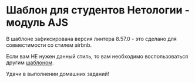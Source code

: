 # Шаблон для студентов Нетологии - модуль AJS

В шаблоне зафиксирована версия линтера 8.57.0 - это сделано для совместимости со стилем airbnb.

Если вам НЕ нужен данный стиль, то вам необходимо воспользоваться другим
[шаблоном](https://github.com/ProfessorSeverusSnape/AJS-template).

Удачи в выполнении домашних заданий!

